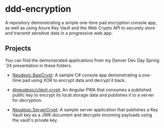 # ddd-encryption
A repository demonstrating a simple one-time pad encryption console app, as well as using Azure Key Vault and the Web Crypto API to securely store and transmit sensitive data in a progressive web app.

## Projects
You can find the demonstrated applications from my Denver Dev Day Spring '24 presentation in these folders.

- [Neudesic.BasiCrypt](./Neudesic.BasiCrypt/): A sample C# console app demonstrating a one-time pad using XOR to encrypt data and decrypt it back.

- [@neudesic/client-crypt](./neudesic/client-crypt/): An Angular PWA that consumes a published public key to encrypt its local storage data and publishes it to a server for decryption.

- [Neudesic.ServerCrypt](./Neudesic.ServerCrypt/): A sample server application that publishes a Key Vault key as a JWK document and decrypts incoming payloads using the vault's private key.